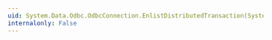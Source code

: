 ```yaml
---
uid: System.Data.Odbc.OdbcConnection.EnlistDistributedTransaction(System.EnterpriseServices.ITransaction)
internalonly: False
---
```

